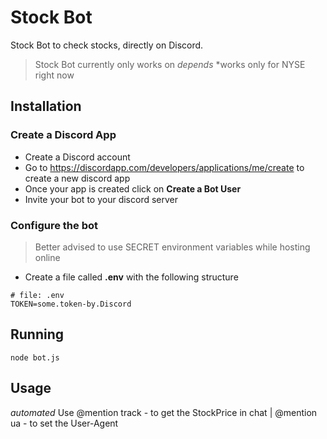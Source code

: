 # Stock Bot
Stock Bot to check stocks, directly on Discord.
> Stock Bot currently only works on *depends*
> *works only for NYSE right now
## Installation
### Create a Discord App
- Create a Discord account
- Go to https://discordapp.com/developers/applications/me/create to create a new discord app
- Once your app is created click on **Create a Bot User**
- Invite your bot to your discord server


### Configure the bot
> Better advised to use SECRET environment variables while hosting online
- Create a file called **.env** with the following structure
```
# file: .env
TOKEN=some.token-by.Discord
``` 
## Running
```
node bot.js
```
## Usage
*automated* 
Use @mention track - to get the StockPrice in chat | @mention ua - to set the User-Agent
